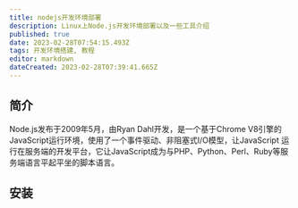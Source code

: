 ```yaml
---
title: nodejs开发环境部署
description: Linux上Node.js开发环境部署以及一些工具介绍
published: true
date: 2023-02-28T07:54:15.493Z
tags: 开发环境搭建, 教程
editor: markdown
dateCreated: 2023-02-28T07:39:41.665Z
---
```


## 简介
Node.js发布于2009年5月，由Ryan Dahl开发，是一个基于Chrome V8引擎的JavaScript运行环境，使用了一个事件驱动、非阻塞式I/O模型，让JavaScript 运行在服务端的开发平台，它让JavaScript成为与PHP、Python、Perl、Ruby等服务端语言平起平坐的脚本语言。

## 安装
